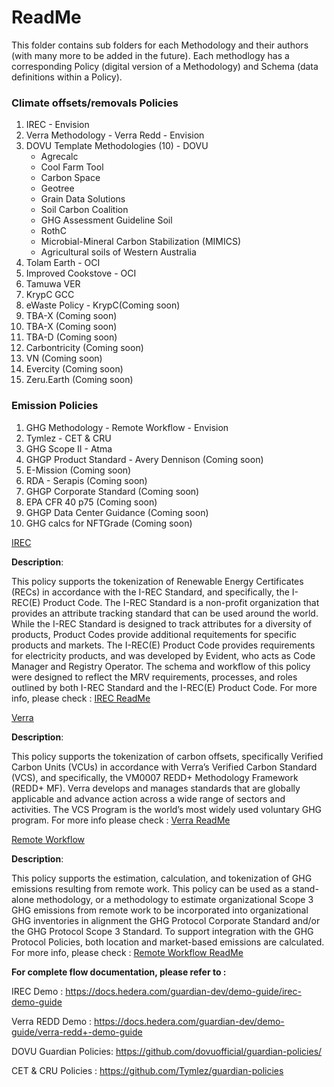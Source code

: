 # ReadMe

This folder contains sub folders for each Methodology and their authors (with many more to be added in the future). Each methodlogy has a corresponding Policy (digital version of a Methodology) and Schema (data definitions within a Policy).

### Climate offsets/removals Policies

1. IREC - Envision
2. Verra Methodology - Verra Redd - Envision
3. DOVU Template Methodologies (10) - DOVU
   - Agrecalc
   - Cool Farm Tool
   - Carbon Space
   - Geotree
   - Grain Data Solutions
   - Soil Carbon Coalition
   - GHG Assessment Guideline Soil
   - RothC
   - Microbial-Mineral Carbon Stabilization (MIMICS)
   - Agricultural soils of Western Australia
4. Tolam Earth - OCI
5. Improved Cookstove - OCI
6. Tamuwa VER 
7. KrypC GCC 
8. eWaste Policy - KrypC(Coming soon)
9. TBA-X (Coming soon)
10. TBA-X (Coming soon)
11. TBA-D (Coming soon)
12. Carbontricity (Coming soon)
13. VN (Coming soon)
14. Evercity (Coming soon)
15. Zeru.Earth (Coming soon)

### Emission Policies

1. GHG Methodology - Remote Workflow - Envision
2. Tymlez - CET & CRU
3. GHG Scope II - Atma
4. GHGP Product Standard - Avery Dennison (Coming soon)
5. E-Mission (Coming soon)
6. RDA - Serapis (Coming soon)
7. GHGP Corporate Standard (Coming soon)
8. EPA CFR 40 p75 (Coming soon)
9. GHGP Data Center Guidance (Coming soon)
10. GHG calcs for NFTGrade (Coming soon)


[IREC](https://github.com/hashgraph/guardian/tree/main/Demo%20Artifacts/iREC)

**Description**: 

This policy supports the tokenization of Renewable Energy Certificates (RECs) in accordance with the I-REC Standard, and specifically, the I-REC(E) Product Code. The I-REC Standard is a non-profit organization that provides an attribute tracking standard that can be used around the world. While the I-REC Standard is designed to track attributes for a diversity of products, Product Codes provide additional requitements for specific products and markets. The I-REC(E) Product Code provides requirements for electricity products, and was developed by Evident, who acts as Code Manager and Registry Operator. The schema and workflow of this policy were designed to reflect the MRV requirements, processes, and roles outlined by both I-REC Standard and the I-REC(E) Product Code. For more info, please check : [IREC ReadMe](https://github.com/hashgraph/guardian/blob/develop/Demo%20Artifacts/iREC/readme.md)

[Verra](https://github.com/hashgraph/guardian/tree/main/Demo%20Artifacts/Verra/Verra%20Redd/VM0007)

**Description**: 

This policy supports the tokenization of carbon offsets, specifically Verified Carbon Units (VCUs) in accordance with Verra’s Verified Carbon Standard (VCS), and specifically, the VM0007 REDD+ Methodology Framework (REDD+ MF). Verra develops and manages standards that are globally applicable and advance action across a wide range of sectors and activities. The VCS Program is the world’s most widely used voluntary GHG program. For more info please check : [Verra ReadMe](https://github.com/hashgraph/guardian/blob/develop/Demo%20Artifacts/Verra/Verra%20Redd/VM0007/readme.md)

[Remote Workflow](https://github.com/hashgraph/guardian/tree/main/Demo%20Artifacts/GHG%20Methodology/Remote%20WorkFlow%20Policy)

**Description**: 

This policy supports the estimation, calculation, and tokenization of GHG emissions resulting from remote work. This policy can be used as a stand-alone methodology, or a methodology to estimate organizational Scope 3 GHG emissions from remote work to be incorporated into organizational GHG inventories in alignment the GHG Protocol Corporate Standard and/or the GHG Protocol Scope 3 Standard. To support integration with the GHG Protocol Policies, both location and market-based emissions are calculated. For more info, please check : [Remote Workflow ReadMe](https://github.com/hashgraph/guardian/blob/main/Demo%20Artifacts/GHG%20Methodology/Remote%20WorkFlow%20Policy/readme.md)

**For complete flow documentation, please refer to :**

IREC Demo : https://docs.hedera.com/guardian-dev/demo-guide/irec-demo-guide

Verra REDD Demo : https://docs.hedera.com/guardian-dev/demo-guide/verra-redd+-demo-guide

DOVU Guardian Policies: https://github.com/dovuofficial/guardian-policies/

CET & CRU Policies : https://github.com/Tymlez/guardian-policies
